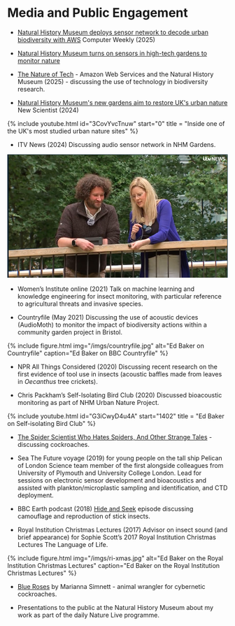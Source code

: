 # Media and Public Engagement

- [Natural History Museum deploys sensor network to decode urban biodiversity with AWS](https://www.computerweekly.com/feature/Natural-History-Museum-deploys-sensor-network-to-decode-urban-biodiversity-with-AWS) Computer Weekly (2025)

- [Natural History Museum turns on sensors in high-tech gardens to monitor nature](https://www.independent.co.uk/climate-change/news/natural-history-museum-amazon-web-services-london-museum-south-kensington-b2833217.html)

- [The Nature of Tech](https://aws.amazon.com/uki/cloud-services/sustainability-aws-and-nhm/) - Amazon Web Services and the Natural History Museum (2025) - discussing the use of technology in biodiversity research.

- [Natural History Museum's new gardens aim to restore UK's urban nature](https://www.newscientist.com/video/2440498-natural-history-museums-new-gardens-aim-to-restore-uks-urban-nature/) New Scientist (2024)

{% include youtube.html id="3CovYvcTnuw" start="0" title = "Inside one of the UK's most studied urban nature sites" %}

- ITV News (2024) Discussing audio sensor network in NHM Gardens.

![Ed Baker on ITV News](/imgs/unp-itv.png)

- Women’s Institute online (2021) Talk on machine learning and knowledge engineering for insect monitoring, with particular reference to agricultural threats and invasive species.

- Countryfile (May 2021) Discussing the use of acoustic devices (AudioMoth) to monitor the impact of biodiversity actions within a community garden project in Bristol.

{% include figure.html img="/imgs/countryfile.jpg" alt="Ed Baker on Countryfile" caption="Ed Baker on BBC Countryfile" %}

- NPR All Things Considered (2020) Discussing recent research on the first evidence of tool use in insects (acoustic baffles made from leaves in _Oecanthus_ tree crickets).

- Chris Packham’s Self-Isolating Bird Club (2020) Discussed bioacoustic monitoring as part of NHM Urban Nature Project.

{% include youtube.html id="G3iCwyD4u4A" start="1402" title = "Ed Baker on Self-isolating Bird Club" %}

- [The Spider Scientist Who Hates Spiders, And Other Strange Tales](https://www.sciencealert.com/how-scientists-love-the-unlovable) - discussing cockroaches.

- Sea The Future voyage (2019) for young people on the tall ship Pelican of London Science team member of the first alongside colleagues from University of Plymouth and University College London. Lead for sessions on electronic sensor development and bioacoustics and assisted with plankton/microplastic sampling and identification, and CTD deployment.

- BBC Earth podcast (2018) [Hide and Seek](https://play.acast.com/s/bbcearthpodcast/hideandseek) episode discussing camouflage and reproduction of stick insects.

- Royal Institution Christmas Lectures (2017) Advisor on insect sound (and brief appearance) for Sophie Scott’s 2017 Royal Institution Christmas Lectures The Language of Life.

{% include figure.html img="/imgs/ri-xmas.jpg" alt="Ed Baker on the Royal Institution Christmas Lectures" caption="Ed Baker on the Royal Institution Christmas Lectures" %}

- [Blue Roses](/pubs/marianna_simnett_essay_by_patrick_langley.pdf) by Marianna Simnett - animal wrangler for cybernetic cockroaches.

- Presentations to the public at the Natural History Museum about my work as part of the daily Nature Live programme.
